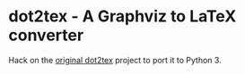 dot2tex - A Graphviz to LaTeX converter
=======================================

Hack on the [original dot2tex](https://github.com/kjellmf/dot2tex) project to port it to Python 3.